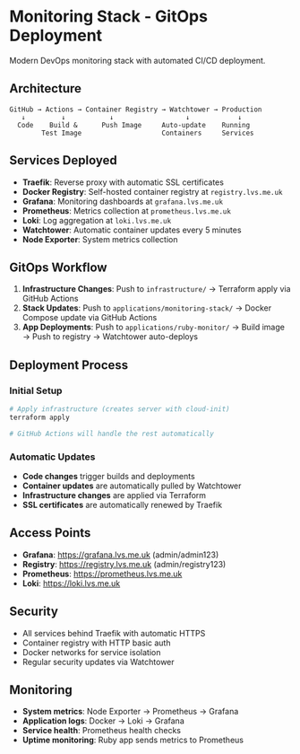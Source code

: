 # Monitoring Stack - GitOps Deployment

Modern DevOps monitoring stack with automated CI/CD deployment.

## Architecture

```
GitHub → Actions → Container Registry → Watchtower → Production
   ↓         ↓           ↓                  ↓            ↓
  Code    Build &      Push Image     Auto-update    Running
        Test Image                    Containers     Services
```

## Services Deployed

- **Traefik**: Reverse proxy with automatic SSL certificates
- **Docker Registry**: Self-hosted container registry at `registry.lvs.me.uk`
- **Grafana**: Monitoring dashboards at `grafana.lvs.me.uk`
- **Prometheus**: Metrics collection at `prometheus.lvs.me.uk`
- **Loki**: Log aggregation at `loki.lvs.me.uk`
- **Watchtower**: Automatic container updates every 5 minutes
- **Node Exporter**: System metrics collection

## GitOps Workflow

1. **Infrastructure Changes**: Push to `infrastructure/` → Terraform apply via GitHub Actions
2. **Stack Updates**: Push to `applications/monitoring-stack/` → Docker Compose update via GitHub Actions
3. **App Deployments**: Push to `applications/ruby-monitor/` → Build image → Push to registry → Watchtower auto-deploys

## Deployment Process

### Initial Setup

```bash
# Apply infrastructure (creates server with cloud-init)
terraform apply

# GitHub Actions will handle the rest automatically
```

### Automatic Updates

- **Code changes** trigger builds and deployments
- **Container updates** are automatically pulled by Watchtower
- **Infrastructure changes** are applied via Terraform
- **SSL certificates** are automatically renewed by Traefik

## Access Points

- **Grafana**: <https://grafana.lvs.me.uk> (admin/admin123)
- **Registry**: <https://registry.lvs.me.uk> (admin/registry123)
- **Prometheus**: <https://prometheus.lvs.me.uk>
- **Loki**: <https://loki.lvs.me.uk>

## Security

- All services behind Traefik with automatic HTTPS
- Container registry with HTTP basic auth
- Docker networks for service isolation
- Regular security updates via Watchtower

## Monitoring

- **System metrics**: Node Exporter → Prometheus → Grafana
- **Application logs**: Docker → Loki → Grafana
- **Service health**: Prometheus health checks
- **Uptime monitoring**: Ruby app sends metrics to Prometheus
